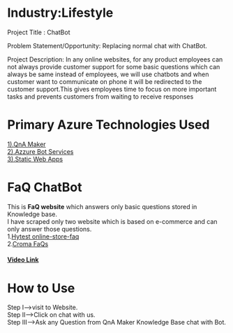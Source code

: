 # Industry:Lifestyle

Project Title : ChatBot

Problem Statement/Opportunity: Replacing normal chat with ChatBot.

Project Description: In any online websites, for any product employees can not always provide customer support for some basic questions which can always be same instead of employees, we will use chatbots and when customer want to communicate on phone it will be redirected to the customer support.This gives employees time to focus on more important tasks and prevents customers from waiting to receive responses

# Primary Azure Technologies Used 
<a href="https://www.qnamaker.ai">1).QnA Maker</a></br>
<a href="https://azure.microsoft.com/en-us/services/bot-services/">2).Azzure Bot Services</a></br>
<a href="https://zealous-island-037e6d310.1.azurestaticapps.net">3).Static Web Apps</a></br>

# FaQ ChatBot
This is <b>FaQ website</b> which answers only basic questions stored in Knowledge base.</br>
I have scraped only two website which is based on e-commerce and can only answer those questions.</br>
1.<a href="https://hytest.fi/information/online-store-faq">Hytest online-store-faq</a></br>
2.<a href="https://www.croma.com/faq">Croma FaQs</a>
<h4><a href="https://www.awesomescreenshot.com/video/10244688?key=7366b6e4509c2fdfb04fe621f18fd754">Video Link </a></h4>

# How to Use
Step I-->visit to Website.</br>
Step II-->Click on chat with us.</br>
Step III-->Ask any Question from QnA Maker Knowledge Base chat with Bot.</br>
